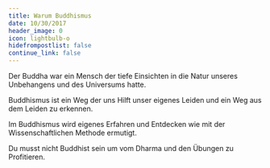 ```yaml
---
title: Warum Buddhismus
date: 10/30/2017
header_image: 0
icon: lightbulb-o
hidefrompostlist: false
continue_link: false
---
```

Der Buddha war ein Mensch der tiefe Einsichten in die Natur unseres Unbehangens und des Universums hatte.

Buddhismus ist ein Weg der uns Hilft unser eigenes Leiden und ein Weg aus dem Leiden zu erkennen.

Im Buddhismus wird eigenes Erfahren und Entdecken wie mit der Wissenschaftlichen Methode ermutigt.

Du musst nicht Buddhist sein um vom Dharma und den Übungen zu Profitieren.
